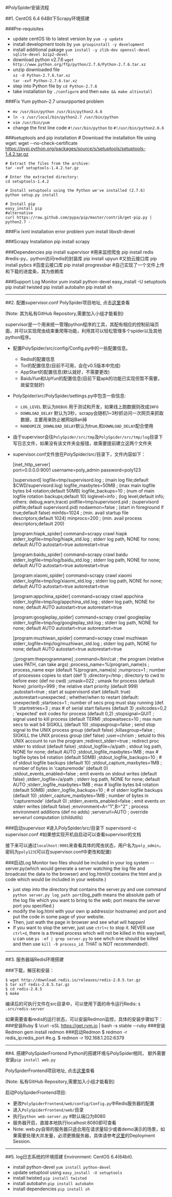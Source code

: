 
#PolySpider安装流程

##1. CentOS 6.4 64Bit下Scrapy环境搭建

###Pre-requisites
*	update centOS lib to latest version by `yum -y update`
*	install development tools by `yum groupinstall -y development`
*	install additional pakage `yum install -y zlib-dev openssl-devel sqlite-devel bzip2-devel`
*	download python v2.7.6 `wget http://www.python.org/ftp/python/2.7.6/Python-2.7.6.tar.xz`
*	unzip downloaded file <br>
	`xz -d Python-2.7.6.tar.xz`<br>	
	`tar -xvf Python-2.7.6.tar.xz`
*	step into Python file by `cd Python-2.7.6`
*	take installation by `./configure` and then `make && make altinstall`

###Fix Yum python-2.7 unsurpported problem
*	`mv /usr/bin/python /usr/bin/python2.6.6`
*	`ln -s /usr/local/bin/python2.7 /usr/bin/python`
*	`vim /usr/bin/yum`
*	change the first line code `#!/usr/bin/python` to `#!/usr/bin/python2.6.6`

###setuptools and pip installation
	# Download the installation file using wget:
	wget --no-check-certificate https://pypi.python.org/packages/source/s/setuptools/setuptools-1.4.2.tar.gz
	
	# Extract the files from the archive:
	tar -xvf setuptools-1.4.2.tar.gz
	
	# Enter the extracted directory:
	cd setuptools-1.4.2
	
	# Install setuptools using the Python we've installed (2.7.6)
	python setup.py install
	
	# Install pip
	easy_install pip
	#alternative
	curl https://raw.github.com/pypa/pip/master/contrib/get-pip.py | python2.7 -

###Fix lxml installation error problem
	yum install libxslt-devel

###Scrapy Installation
	pip install scrapy

###Dependencies
	pip install supervisor #用来监控爬虫
	pip install redis #redis-py，python访问redis的封装库
	pip install upyun #又拍云接口库
	pip install pybcs #百度云接口库
	pip install progressbar #自己实现了一个文件上传和下载的进度条，其为依赖库

###Support Log Monitor
    yum install python-devel
    easy_install -U setuptools
    pip install twisted
    pip install autobahn
    pip install sh

---

##2. 配置supervisor.conf
PolySpider项目地址, 点击[这里](https://github.com/wh1100717/PolySpider/tree/0.3)查看

(Note: 其为私有GitHub Repository,需要加入小组才能看到)

supervisor是一个用来统一管理python程序的工具，其配有相应的控制前端页面，并可以实现爬虫结束重爬等功能，利用其可以轻松管理多个spider以及其他python程序。

*   配置PolySpider/src/config/Config.py中的一些配置信息。
    *   Redis的配置信息
    *   Tor的配置信息(目前不可用，会在v0.5版本中完成)
    *   AppStart的配置信息(默认就好，不需要更改)
    *   BaiduYun和UpYun的配置信息(目前下载apk的功能已实现但暂不需要，故留空就好)
*   PolySpider/src/PolySpider/settings.py中包含一些信息:
    *   `LOG_LEVEL` 默认为`DEBUG` 用于测试和开发，如果线上跑数据则改成`INFO`
    *   `DOWNLOAD_DELAY` 默认为3秒，scrapy会随机1~3秒抓访问一次网页来抓取数据，主要用来防止被网站Ban掉
    *   `RANDOMIZE_DOWNLOAD_DELAY`默认为true,和`DOWNLOAD_DELAY`配合使用
*   由于supervisor会往`PolySpider/src/tmp`及`PolySpider/src/tmp/log`目录下写日志文件，如果没有该文件夹会报错，故需要提前建立这两个文件夹
*   supervisor.conf文件放在PolySpider/src/目录下，文件内容如下：


	[inet_http_server]  
	port=0.0.0.0:9001
	username=poly_admin
	password=poly123
	
	[supervisord]
	logfile=tmp/supervisord.log ; (main log file;default $CWD/supervisord.log)
	logfile_maxbytes=50MB        ; (max main logfile bytes b4 rotation;default 50MB)
	logfile_backups=10           ; (num of main logfile rotation backups;default 10)
	loglevel=info                ; (log level;default info; others: debug,warn,trace)
	pidfile=tmp/supervisord.pid ; (supervisord pidfile;default supervisord.pid)
	nodaemon=false               ; (start in foreground if true;default false)
	minfds=1024                  ; (min. avail startup file descriptors;default 1024)
	minprocs=200                 ; (min. avail process descriptors;default 200)
	
	[program:hiapk_spider]
	command=scrapy crawl hiapk
	stderr_logfile=tmp/log/hiapk_std.log        ; stderr log path, NONE for none; default AUTO
	autostart=true
	autorestart=true
	
	[program:baidu_spider]
	command=scrapy crawl baidu
	stderr_logfile=tmp/log/baidu_std.log        ; stderr log path, NONE for none; default AUTO
	autostart=true
	autorestart=true
	
	[program:xiaomi_spider]
	command=scrapy crawl xiaomi
	stderr_logfile=tmp/log/xiaomi_std.log        ; stderr log path, NONE for none; default AUTO
	autostart=true
	autorestart=true
	
	[program:appchina_spider]
	command=scrapy crawl appchina
	stderr_logfile=tmp/log/appchina_std.log        ; stderr log path, NONE for none; default AUTO
	autostart=true
	autorestart=true
	
	[program:googleplay_spider]
	command=scrapy crawl googleplay
	stderr_logfile=tmp/log/googleplay_std.log        ; stderr log path, NONE for none; default AUTO
	autostart=true
	autorestart=true
	
	[program:muzhiwan_spider]
	command=scrapy crawl muzhiwan
	stderr_logfile=tmp/log/muzhiwan_std.log        ; stderr log path, NONE for none; default AUTO
	autostart=true
	autorestart=true
	
	;[program:theprogramname]
	;command=/bin/cat              ; the program (relative uses PATH, can take args)
	;process_name=%(program_name)s ; process_name expr (default %(program_name)s)
	;numprocs=1                    ; number of processes copies to start (def 1)
	;directory=/tmp                ; directory to cwd to before exec (def no cwd)
	;umask=022                     ; umask for process (default None)
	;priority=999                  ; the relative start priority (default 999)
	;autostart=true                ; start at supervisord start (default: true)
	;autorestart=unexpected        ; whether/when to restart (default: unexpected)
	;startsecs=1                   ; number of secs prog must stay running (def. 1)
	;startretries=3                ; max # of serial start failures (default 3)
	;exitcodes=0,2                 ; 'expected' exit codes for process (default 0,2)
	;stopsignal=QUIT               ; signal used to kill process (default TERM)
	;stopwaitsecs=10               ; max num secs to wait b4 SIGKILL (default 10)
	;stopasgroup=false             ; send stop signal to the UNIX process group (default false)
	;killasgroup=false             ; SIGKILL the UNIX process group (def false)
	;user=chrism                   ; setuid to this UNIX account to run the program
	;redirect_stderr=true          ; redirect proc stderr to stdout (default false)
	;stdout_logfile=/a/path        ; stdout log path, NONE for none; default AUTO
	;stdout_logfile_maxbytes=1MB   ; max # logfile bytes b4 rotation (default 50MB)
	;stdout_logfile_backups=10     ; # of stdout logfile backups (default 10)
	;stdout_capture_maxbytes=1MB   ; number of bytes in 'capturemode' (default 0)
	;stdout_events_enabled=false   ; emit events on stdout writes (default false)
	;stderr_logfile=/a/path        ; stderr log path, NONE for none; default AUTO
	;stderr_logfile_maxbytes=1MB   ; max # logfile bytes b4 rotation (default 50MB)
	;stderr_logfile_backups=10     ; # of stderr logfile backups (default 10)
	;stderr_capture_maxbytes=1MB   ; number of bytes in 'capturemode' (default 0)
	;stderr_events_enabled=false   ; emit events on stderr writes (default false)
	;environment=A="1",B="2"       ; process environment additions (def no adds)
	;serverurl=AUTO                ; override serverurl computation (childutils)

###启动supervisor
    #进入PolySpider/src/目录下
	supervisord -c supervisor.conf
	#如果想实现开机自启动可以查看supervisor的文档

接下来可以通过`localhost:9001`来查看具体的爬虫状态，用户名为`poly_admin`，密码为`poly123`(可以在supervisor.conf中更改和配置)

###启动Log Monitor
two files should be included in your log system -- server.py(which would generate a server watching the log file and broadcast the data to the browser) and log.html(it contains the html and js code which would be included in your website.)
* just step into the directory that contains the server.py and use command `python server.py log_path port`(log_path means the absolute path of the log file which you want to bring to the web; port means the server port you specified.)
* modify the log.html with your own ip address(or hostname) and port and put the code in some page of your website.
* Then, just wath the page in browser and see what will happen!
* If you want to stop the server, just use `ctrl+c` to stop it. NEVER use `ctrl+d`, there is a thread process which will not be killed in this way(well, u can use `ps -ef | grep server.py` to see whch one should be killed and then use `kill -9 process_id`. THAT is NOT recommended!).

---

##3. 服务器端Redis环境搭建

###下载，解压和安装：

	$ wget http://download.redis.io/releases/redis-2.8.5.tar.gz
	$ tar xzf redis-2.8.5.tar.gz
	$ cd redis-2.8.5
	$ make

编译后的可执行文件在src目录中，可以使用下面的命令运行Redis:
	`$ .src/redis-server`

如果需要查看redis的运行状态，可以安装Redmon监控，具体的安装步骤如下：
###安装Ruby
	$ \curl -sSL https://get.rvm.io | bash -s stable --ruby
###安装Redmon
	gem install redmon
###启动Redmon
	$ redmon -r redis_ip:redis_port
	#e.g. $ redmon -r 192.168.1.202:6379

---

##4. 搭建PolySpiderFrontend
Python的搭建环境与PolySpider相同，
额外需要安装`pip install web.py`

PolySpiderFrontend项目地址, 点击[这里](https://github.com/wh1100717/PolySpiderFrontend)查看

(Note: 私有GitHub Repository,需要加入小组才能看到)

启动PolySpiderFrontend项目:

*   更改`PolySpiderFrontend/web/config/Config.py`中Redis服务器的配置
*   进入`PolySpiderFrontend/web/`目录
*   执行`python web-server.py` #默认端口为8080
*   服务器开启，直接本地执行localhost:8080即可查看
*   Note: web.py自带的服务器只适合用在请求量较少或者demo演示的场景，如果需要处理大并发量，必须更换服务器，具体请参考[这里](http://webpy.org/cookbook/)的Deployment Session.

---

##5. log日志系统的环境搭建
Environment: CentOS 6.4(64bit). 
* install python-devel `yum install python-devel`
* update setuptool using `easy_install -U setuptools`
* install twisted `pip install twisted`
* install autobahn `pip install autobahn`
* install dependencies `pip install sh`

